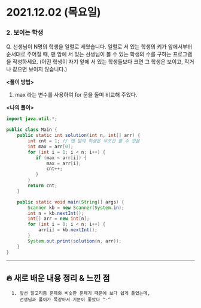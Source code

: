 # 2021.12.02 (목요일)
### **2. 보이는 학생**

Q. 선생님이 N명의 학생을 일렬로 세웠습니다. 일렬로 서 있는 학생의 키가 앞에서부터 순서대로 주어질 때,
   맨 앞에 서 있는 선생님이 볼 수 있는 학생의 수를 구하는 프로그램을 작성하세요. 
   (어떤 학생이 자기 앞에 서 있는 학생들보다 크면 그 학생은 보이고, 작거나 같으면 보이지 않습니다.)


**<풀이 방법>**
1. max 라는 변수를 사용하여 for 문을 돌며 비교해 주었다.


**<나의 풀이>**
```java
import java.util.*;

public class Main {
    public static int solution(int n, int[] arr) {
        int cnt = 1; // 맨 앞의 학생은 무조건 볼 수 있음
        int max = arr[0];
        for (int i = 1; i < n; i++) {
           if (max < arr[i]) {
               max = arr[i];
               cnt++;
           }
        }
        return cnt;
    }

    public static void main(String[] args) {
        Scanner kb = new Scanner(System.in);
        int n = kb.nextInt();
        int[] arr = new int[n];
        for (int i = 0; i < n; i++) {
            arr[i] = kb.nextInt();
        }
        System.out.print(solution(n, arr));
    }
}
```


---
##  **🔥 새로 배운 내용 정리 & 느낀 점**
      1. 앞선 알고리즘 문제와 비슷한 문제기 때문에 보다 쉽게 풀었는데, 
         선생님과 풀이가 똑같아서 기분이 좋았다 ^-^